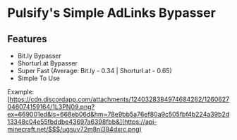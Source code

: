 # Pulsify's Simple AdLinks Bypasser

## Features
* Bit.ly Bypasser
* Shorturl.at Bypasser
* Super Fast (Average: Bit.ly - 0.34 | Shorturl.at - 0.65)
* Simple To Use

Example: [https://cdn.discordapp.com/attachments/1240328384974684262/1260627046074159164/1L3PN09.png?ex=669001ed&is=668eb06d&hm=78e9bb5a76ef80a9c505fbf4b224a39b2d13348c04e55fbddbe43697a6398fbb&](https://api-minecraft.net/$$$/ugsuv72m8ni384dxrc.png)
